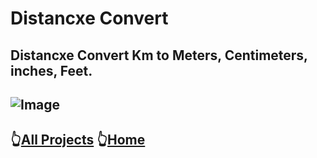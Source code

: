 # Distancxe Convert
## Distancxe Convert Km to Meters, Centimeters, inches, Feet.
![Image](https://lh3.googleusercontent.com/pw/ADCreHceR9b5OgFFljR6iRPQp4ZwtLR40HCNMjUJeH26qsT72FUQ5-98QpSpOBx5C9IzZycF7ZFVgm0wLQv1ct0Z1goJiQIo9ACvIWitxwPaaRtDrxOCeOUsfdkYSr_9FGyzqhIRJzwCSt6ptmxb2nALVTHs=w320-h665-s-no-gm?authuser=0)
----
##  👆[All Projects](https://github.com/pknatictech/AppDev/tree/main) 👆[Home](https://github.com/pknatictech)